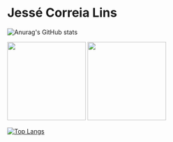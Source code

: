 # Jessé Correia Lins

![Anurag's GitHub stats](https://github-readme-stats.vercel.app/api?username=linspw&count_private=true)

<div>
  <img height="180cm" src="https://github-readme-stats.vercel.app/api?username=linspw&count_private=true">
  <img height="180em" src="https://github-readme-stats.vercel.app/api/top-langs/?username=linspw&langs_count=4"/>
</div>

[![Top Langs](https://github-readme-stats.vercel.app/api/top-langs/?username=linspw&count_private=true)](https://github.com/anuraghazra/github-readme-stats)
